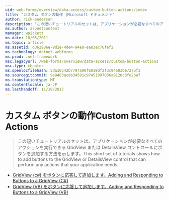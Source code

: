 ```yaml
---
uid: web-forms/overview/data-access/custom-button-actions/index
title: "カスタム ボタンの動作 |Microsoft ドキュメント"
author: rick-anderson
description: "この短いチュートリアルのセットは、アプリケーションが必要なすべてのアクションを実行できる GridView または DetailsView コントロールにボタンを追加する方法を示します。"
ms.author: aspnetcontent
manager: wpickett
ms.date: 10/05/2011
ms.topic: article
ms.assetid: d062986e-9d2e-4de4-94e8-ea83ec76fef2
ms.technology: dotnet-webforms
ms.prod: .net-framework
msc.legacyurl: /web-forms/overview/data-access/custom-button-actions
msc.type: chapter
ms.openlocfilehash: 5da10542b7797a90f6019df2f3c94603be7276f3
ms.sourcegitcommit: 9a9483aceb34591c97451997036a9120c3fe2baf
ms.translationtype: MT
ms.contentlocale: ja-JP
ms.lasthandoff: 11/10/2017
---
```

<a name="custom-button-actions"></a><span data-ttu-id="96e3a-103">カスタム ボタンの動作</span><span class="sxs-lookup"><span data-stu-id="96e3a-103">Custom Button Actions</span></span>
====================
> <span data-ttu-id="96e3a-104">この短いチュートリアルのセットは、アプリケーションが必要なすべてのアクションを実行できる GridView または DetailsView コントロールにボタンを追加する方法を示します。</span><span class="sxs-lookup"><span data-stu-id="96e3a-104">This short set of tutorials shows how to add buttons to the GridView or DetailsView control that can perform any actions that your application needs.</span></span>


- [<span data-ttu-id="96e3a-105">GridView (c#) をボタンに応答して追加します。</span><span class="sxs-lookup"><span data-stu-id="96e3a-105">Adding and Responding to Buttons to a GridView (C#)</span></span>](adding-and-responding-to-buttons-to-a-gridview-cs.md)
- [<span data-ttu-id="96e3a-106">GridView (VB) をボタンに応答して追加します。</span><span class="sxs-lookup"><span data-stu-id="96e3a-106">Adding and Responding to Buttons to a GridView (VB)</span></span>](adding-and-responding-to-buttons-to-a-gridview-vb.md)
